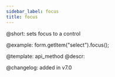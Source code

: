 ```yaml
---
sidebar_label: focus
title: focus
---          
```


@short: sets focus to a control





@example:
form.getItem("select").focus();


@template: api_method
@descr:

@changelog: added in v7.0
